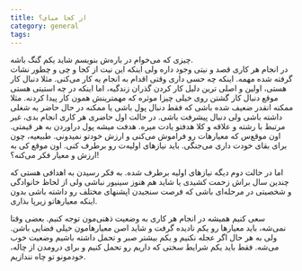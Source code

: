 ```yaml
---
title: از کجا میای؟
category: general
tags:  
---
```


چیزی که می‌خوام در باره‌ش بنویسم شاید یکم گنگ باشه. <br>
در انجام هر کاری قصد و نیتی وجود داره ولی اینکه این نیت از کجا و چی و چطور نشات گرفته شده مهمه. اینکه چه حسی داری وقتی اقدام به انجام یه کار می‌کنی. مثلا دنبال کار هستی، اولین و اصلی ترین دلیل کار کردن گذران زندگیه، اما اینکه در چه استیتی هستی موقع دنبال کار گشتن روی خیلی چیزا موثره که مهمترینش همون کار پیدا کردنه. مثلا ممکنه انقدر ضعیف شده باشی که فقط دنبال پول باشی یا ممکنه در حال حاضر یه شغلی داشته باشی ولی دنبال پیشرفت باشی. در حالت اول حاضری هر کاری انجام بدی، غیر مرتبط با رشته و علاقه و کلا هدفتو یادت میره. هدفت میشه پول دراوردن به هر قیمتی. اون موقع‌س که معیارهات رو فراموش می‌کنی و ارزش خودتو نمیدونی. طبیعیه، چون برای بقای خودت داری می‌جنگی. باید نیازهای اولیه‌ت رو برطرف کنی. اون موقع کی به ارزش و معیار فکر می‌کنه؟!

اما در حالت دوم دیگه نیازهای اولیه‌ برطرف شده. به فکر رسیدن به اهدافی هستی که چندین سال براش زحمت کشیدی یا شاید هم هنوز سینیور نباشی ولی از لحاظ خانوادگی و شخصیتی در مرحله‌ای باشی که فرصت سنجیدن اپشنهای مختلف رو داشته باشی بدون اینکه معیارهاتو زیرپا بذاری.

سعی کنیم همیشه در انجام هر کاری به وضعیت ذهنی‌مون توجه کنیم. بعضی وقتا نمی‌شه، باید معیارها رو یکم نادیده گرفت و شاید اصن معیارهامون خیلی فضایی باشن. ولی به هر حال اگر عجله نکنیم و یکم بیشتر صبر و تحمل داشته باشیم وضعیت خوب می‌شه. فقط باید یکم شرایط سختی که داریم رو تحمل کنیم و برای درومدن از چاله، خودمونو تو چاه نندازیم.

